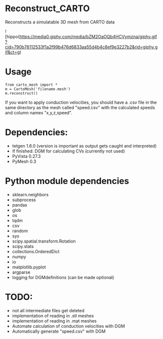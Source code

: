 # Reconstruct_CARTO
Reconstructs a simulatable 3D mesh from CARTO data

![hippo(https://media0.giphy.com/media/bZM2OaOQb4HCVymzna/giphy.gif?cid=790b76112533f1a2f99b476d6833aa55d4b4c8ef9e3227b2&rid=giphy.gif&ct=g)

# Usage
```
from carto_mesh import *
m = CartoMesh('filename.mesh')
m.reconstruct()
```

If you want to apply conduction velocities, you should have a .csv file in the same
directory as the mesh called "speed.csv" with the calculated speeds and column names "x,y,z,speed".

# Dependencies:
- tetgen 1.6.0 (version is important as output gets caught and interpreted)
- If finished: DGM for calculating CVs (currently not used)
- PyVista 0.27.3
- PyMesh 0.3
# Python module dependencies
- sklearn.neighbors
- subprocess
- pandas
- glob
- os
- tqdm
- csv
- random
- sys
- scipy.spatial.transform.Rotation
- scipy.stats
- collections.OrderedDict
- numpy
- io
- matplotlib.pyplot
- argparse
- logging for DGMdefinitions (can be made optional)

# TODO:
- not all intermediate files get deleted
- implementation of reading in .stl meshes
- implementation of reading in .mat meshes
- Automate calculation of conduction velocities with DGM
- Automatically generate "speed.csv" with DGM

